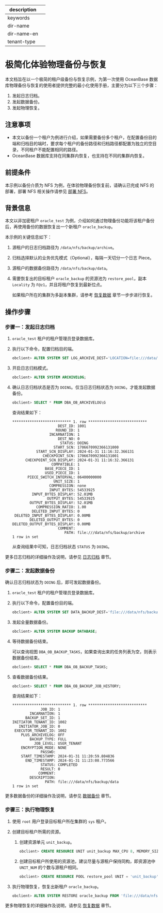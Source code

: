 |description||
|---|---|
|keywords||
|dir-name||
|dir-name-en||
|tenant-type||

# 极简化体验物理备份与恢复

本文档旨在以一个极简的租户级备份与恢复示例，为第一次使用 OceanBase 数据库物理备份与恢复的使用者提供完整的最小化使用手册，主要分为以下三个步骤：

1. 发起日志归档。
2. 发起数据备份。
3. 发起物理恢复。

## 注意事项

* 本文以备份一个租户为例进行介绍，如果需要备份多个租户，在配置备份目的端和归档目的端时，要求每个租户的备份路径和归档路径都配置为独立的空目录，不同租户不能配置相同的路径。
* OceanBase 数据库支持在同集群内恢复，也支持在不同的集群内恢复。

## 前提条件

本示例以备份介质为 NFS 为例，在体验物理备份恢复前，请确认已完成 NFS 的部署，部署 NFS 相关操作请参见 [部署 NFS](200.deploy-nfs.md)。

## 背景信息

本文以非加密租户 `oracle_test` 为例，介绍如何通过物理备份功能将该租户备份后，再使用备份的数据恢复出一个新租户 `oracle_backup`。

本示例的关键信息如下：

1. 源租户的日志归档路径为 `/data/nfs/backup/archive`。
2. 归档选择默认的业务优先模式（Optional），每隔一天切分一个日志 Piece。
3. 源租户的数据备份路径为 `/data/nfs/backup/data`。
4. 需要恢复出的目标租户 `oracle_backup` 的资源池为 `restore_pool`，副本 `Locality` 为 `F@z1`，并且将租户恢复到最新位点。 

   如果租户所在的集群为多副本集群，请参考 [恢复数据](600.restore-data/100.preparation-before-recovery.md) 章节一步步进行恢复。

## 操作步骤

### 步骤一：发起日志归档

1. `oracle_test` 租户的租户管理员登录数据库。

2. 执行以下命令，配置归档目的端。

   ```sql
   obclient> ALTER SYSTEM SET LOG_ARCHIVE_DEST='LOCATION=file:///data/nfs/backup/archive';
   ```

3. 开启日志归档模式。

   ```sql
   obclient> ALTER SYSTEM ARCHIVELOG;
   ```

4. 确认日志归档状态是否为 `DOING`。仅当日志归档状态为 `DOING`，才能发起数据备份。

   ```sql
   obclient> SELECT * FROM DBA_OB_ARCHIVELOG\G
   ```

   查询结果如下：

   ```shell
   *************************** 1. row ***************************
                        DEST_ID: 1001
                       ROUND_ID: 1
                    INCARNATION: 1
                        DEST_NO: 0
                         STATUS: DOING
                      START_SCN: 1706670992366131000
              START_SCN_DISPLAY: 2024-01-31 11:16:32.366131
                 CHECKPOINT_SCN: 1706670992366131001
         CHECKPOINT_SCN_DISPLAY: 2024-01-31 11:16:32.366131
                     COMPATIBLE: 1
                  BASE_PIECE_ID: 1
                  USED_PIECE_ID: 1
          PIECE_SWITCH_INTERVAL: 86400000000
                      UNIT_SIZE: 1
                    COMPRESSION: none
                    INPUT_BYTES: 54533925
            INPUT_BYTES_DISPLAY: 52.01MB
                   OUTPUT_BYTES: 54533925
           OUTPUT_BYTES_DISPLAY: 52.01MB
              COMPRESSION_RATIO: 1.00
            DELETED_INPUT_BYTES: 0
    DELETED_INPUT_BYTES_DISPLAY: 0.00MB
           DELETED_OUTPUT_BYTES: 0
   DELETED_OUTPUT_BYTES_DISPLAY: 0.00MB
                        COMMENT:
                           PATH: file:///data/nfs/backup/archive
   1 row in set
   ```

   从查询结果中可知，日志归档状态 `STATUS` 为 `DOING`。

更多日志归档的详细操作及说明，请参见 [日志归档](300.log-archive/100.overview-of-log-archive.md) 章节。

### 步骤二：发起数据备份

确认日志归档状态为 `DOING` 后，即可发起数据备份。

1. `oracle_test` 租户的租户管理员登录数据库。

2. 执行以下命令，配置备份目的端。

   ```sql
   obclient> ALTER SYSTEM SET DATA_BACKUP_DEST='file:///data/nfs/backup/data';
   ```

3. 发起全量数据备份。

   ```sql
   obclient> ALTER SYSTEM BACKUP DATABASE;
   ```

4. 等待数据备份结束。

   可以查询视图 `DBA_OB_BACKUP_TASKS`，如果查询出来的任务列表为空，则表示数据备份结束。

   ```sql
   obclient> SELECT * FROM DBA_OB_BACKUP_TASKS;
   ```

5. 查看数据备份结果。

   ```sql
   obclient> SELECT * FROM DBA_OB_BACKUP_JOB_HISTORY;
   ```

   查询结果如下：

   ```shell
   *************************** 1. row ***************************
                JOB_ID: 1
           INCARNATION: 1
         BACKUP_SET_ID: 1
   INITIATOR_TENANT_ID: 1002
      INITIATOR_JOB_ID: 0
    EXECUTOR_TENANT_ID: 1002
       PLUS_ARCHIVELOG: OFF
           BACKUP_TYPE: FULL
             JOB_LEVEL: USER_TENANT
       ENCRYPTION_MODE: NONE
                PASSWD:
       START_TIMESTAMP: 2024-01-31 11:20:59.804836
         END_TIMESTAMP: 2024-01-31 11:23:08.773566
                STATUS: COMPLETED
                RESULT: 0
               COMMENT:
           DESCRIPTION:
                  PATH: file:///data/nfs/backup/data
   1 row in set
   ```

更多数据备份的详细操作及说明，请参见 [数据备份](400.data-backup/100.preparation-before-data-backup.md) 章节。

### 步骤三：执行物理恢复

1. 使用 `root` 用户登录目标租户所在集群的 `sys` 租户。

2. 创建目标租户所需的资源。

   1. 创建资源单元 `unit_backup`。

      ```sql
      obclient> CREATE RESOURCE UNIT unit_backup MAX_CPU 8, MEMORY_SIZE = '16G', MAX_IOPS 10240, MIN_IOPS=10240;
      ```

   2. 创建目标租户所使用的资源池，建议尽量与源租户保持同构，即资源池中 `UNIT_NUM` 的个数与源租户相同。

      ```sql
      obclient> CREATE RESOURCE POOL restore_pool UNIT = 'unit_backup', UNIT_NUM = 1, ZONE_LIST = ('z1');
      ```

3. 执行物理恢复，恢复出新租户 `oracle_backup`。

   ```sql
   obclient> ALTER SYSTEM RESTORE oracle_backup FROM 'file:///data/nfs/backup/data,file:///data/nfs/backup/archive' WITH 'pool_list=restore_pool&locality=F@z1';
   ```

更多物理恢复的详细操作及说明，请参见 [恢复数据](600.restore-data/100.preparation-before-recovery.md) 章节。



